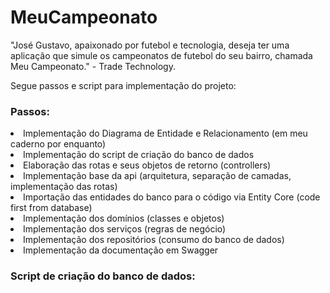 # MeuCampeonato

"José Gustavo, apaixonado por futebol e tecnologia, deseja ter uma
aplicação que simule os campeonatos de futebol do seu bairro, chamada Meu
Campeonato." - Trade Technology.

Segue passos e script para implementação do projeto:
<h3>
 Passos:
 </h3>
  <li> Implementação do Diagrama de Entidade e Relacionamento (em meu caderno por enquanto) </li>
  <li> Implementação do script de criação do banco de dados</li>
  <li> Elaboração das rotas e seus objetos de retorno (controllers)</li>
  <li> Implementação base da api (arquitetura, separação de camadas, implementação das rotas)</li>
  <li> Importação das entidades do banco para o código via Entity Core (code first from database)</li>
  
  <li> Implementação dos domínios (classes e objetos)</li>
  <li> Implementação dos serviços (regras de negócio)</li>
  <li> Implementação dos repositórios (consumo do banco de dados)</li>
  <li> Implementação da documentação em Swagger</li>
 
 <h3>
 Script de criação do banco de dados:
 </h3>

